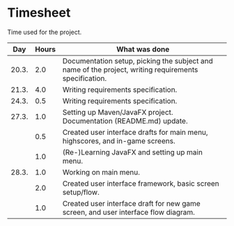 # Timesheet

Time used for the project.

Day   | Hours | What was done
----- | ----- | --------------------------------
20.3. |  2.0  | Documentation setup, picking the subject and name of the project, writing requirements specification.
21.3. |  4.0  | Writing requirements specification.
24.3. |  0.5  | Writing requirements specification.
27.3. |  1.0  | Setting up Maven/JavaFX project. Documentation (README.md) update.
      |  0.5  | Created user interface drafts for main menu, highscores, and in-game screens.
      |  1.0  | (Re-)Learning JavaFX and setting up main menu.
28.3. |  1.0  | Working on main menu.
      |  2.0  | Created user interface framework, basic screen setup/flow.
      |  1.0  | Created user interface draft for new game screen, and user interface flow diagram.
